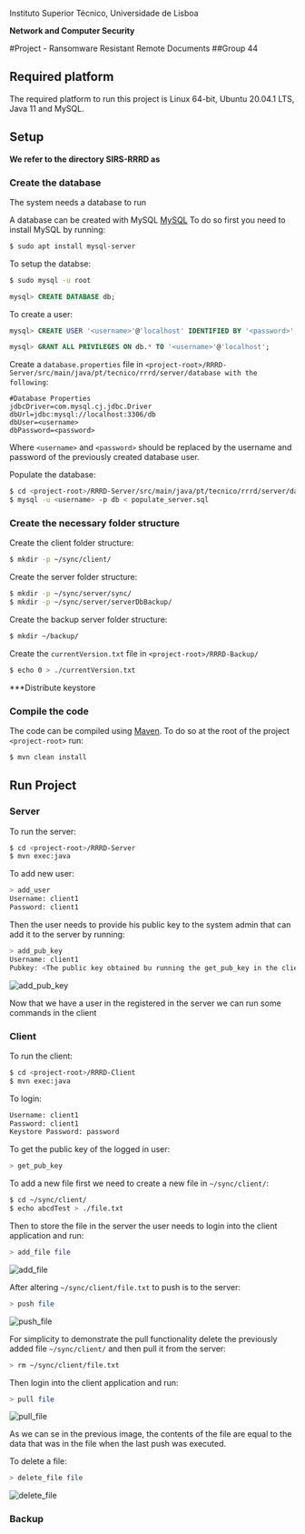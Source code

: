 Instituto Superior Técnico, Universidade de Lisboa

**Network and Computer Security**

#Project - Ransomware Resistant Remote Documents
##Group 44

## Required platform
The required platform to run this project is Linux 64-bit, Ubuntu 20.04.1 LTS, Java 11 and MySQL.

## Setup
**We refer to the directory SIRS-RRRD as <project-root>**

### Create the database
The system needs a database to run

A database can be created with MySQL [MySQL](https://www.mysql.com/)
To do so first you need to install MySQL by running:

```bash
$ sudo apt install mysql-server
```

To setup the databse:

```bash
$ sudo mysql -u root
```

```sql
mysql> CREATE DATABASE db;
```

To create a user:

```sql
mysql> CREATE USER '<username>'@'localhost' IDENTIFIED BY '<password>';
```

```sql
mysql> GRANT ALL PRIVILEGES ON db.* TO '<username>'@'localhost';
```

Create a ```database.properties``` file in ```<project-root>/RRRD-Server/src/main/java/pt/tecnico/rrrd/server/database with the following```:

```text
#Database Properties
jdbcDriver=com.mysql.cj.jdbc.Driver
dbUrl=jdbc:mysql://localhost:3306/db
dbUser=<username>
dbPassword=<password>
```

Where ```<username>``` and ```<password>``` should be replaced by the username and password of the previously created database user.

Populate the database:

```bash
$ cd <project-root>/RRRD-Server/src/main/java/pt/tecnico/rrrd/server/database
$ mysql -u <username> -p db < populate_server.sql
```

### Create the necessary folder structure
Create the client folder structure:

```bash
$ mkdir -p ~/sync/client/
```

Create the server folder structure:
```bash
$ mkdir -p ~/sync/server/sync/
$ mkdir -p ~/sync/server/serverDbBackup/
```

Create the backup server folder structure:

```bash
$ mkdir ~/backup/
```

Create the ```currentVersion.txt``` file in ```<project-root>/RRRD-Backup/```

```bash
$ echo 0 > ./currentVersion.txt
```

***Distribute keystore
### Compile the code

The code can be compiled using [Maven](https://maven.apache.org/).
To do so at the root of the project ```<project-root>``` run:

```bash
$ mvn clean install
```

## Run Project
### Server

To run the server:

```bash
$ cd <project-root>/RRRD-Server
$ mvn exec:java
```

To add new user:

```bash
> add_user
Username: client1
Password: client1
```
Then the user needs to provide his public key to the system admin that can add it to the server by running:

```bash
> add_pub_key
Username: client1
Pubkey: <The public key obtained bu running the get_pub_key in the client>
```

![add_pub_key](images/add_pub_key.PNG)

Now that we have a user in the registered in the server we can run some commands in the client

### Client

To run the client:

```bash
$ cd <project-root>/RRRD-Client
$ mvn exec:java
```

To login:

```bash
Username: client1
Password: client1
Keystore Password: password
```

To get the public key of the logged in user:

```bash
> get_pub_key
```

To add a new file first we need to create a new file in ```~/sync/client/```:

```bash
$ cd ~/sync/client/
$ echo abcdTest > ./file.txt
```

Then to store the file in the server the user needs to login into the client application and run:

```bash
> add_file file
```
![add_file](images/add_file.PNG)

After altering ```~/sync/client/file.txt``` to push is to the server:

```bash
> push file
```

![push_file](images/push.PNG)

For simplicity to demonstrate the pull functionality delete the previously added file ```~/sync/client/``` and then pull it from the server:

```bash
> rm ~/sync/client/file.txt
```

Then login into the client application and run:

```bash
> pull file
```

![pull_file](images/pull.PNG)

As we can se in the previous image, the contents of the file are equal to the data that was in the file when the last push was executed.

To delete a file:

```bash
> delete_file file
```

![delete_file](images/delete.PNG)

### Backup